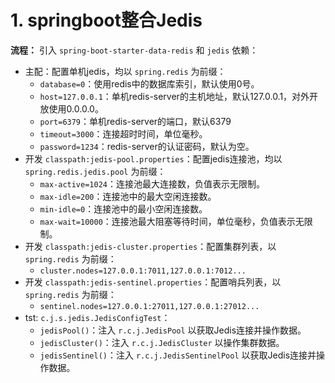 # 1. springboot整合Jedis

**流程：** 引入 `spring-boot-starter-data-redis` 和 `jedis` 依赖：
- 主配：配置单机jedis，均以 `spring.redis` 为前缀：
    - `database=0`：使用redis中的数据库索引，默认使用0号。
	- `host=127.0.0.1`：单机redis-server的主机地址，默认127.0.0.1，对外开放使用0.0.0.0。
	- `port=6379`：单机redis-server的端口，默认6379
	- `timeout=3000`：连接超时时间，单位毫秒。
	- `password=1234`：redis-server的认证密码，默认为空。
- 开发 `classpath:jedis-pool.properties`：配置jedis连接池，均以 `spring.redis.jedis.pool` 为前缀：
    - `max-active=1024`：连接池最大连接数，负值表示无限制。
    - `max-idle=200`：连接池中的最大空闲连接数。
    - `min-idle=0`：连接池中的最小空闲连接数。
    - `max-wait=10000`：连接池最大阻塞等待时间，单位毫秒，负值表示无限制。
- 开发 `classpath:jedis-cluster.properties`：配置集群列表，以 `spring.redis` 为前缀：
    - `cluster.nodes=127.0.0.1:7011,127.0.0.1:7012...`
- 开发 `classpath:jedis-sentinel.properties`：配置哨兵列表，以 `spring.redis` 为前缀：
    - `sentinel.nodes=127.0.0.1:27011,127.0.0.1:27012...`
- tst: `c.j.s.jedis.JedisConfigTest`：
    - `jedisPool()`：注入 `r.c.j.JedisPool` 以获取Jedis连接并操作数据。
    - `jedisCluster()`：注入 `r.c.j.JedisCluster` 以操作集群数据。
    - `jedisSentinel()`：注入 `r.c.j.JedisSentinelPool` 以获取Jedis连接并操作数据。



